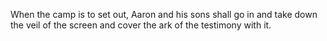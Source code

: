 When the camp is to set out, Aaron and his sons shall go in and take down the veil of the screen and cover the ark of the testimony with it.
